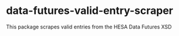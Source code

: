 # data-futures-valid-entry-scraper
This package scrapes valid entries from the HESA Data Futures XSD
